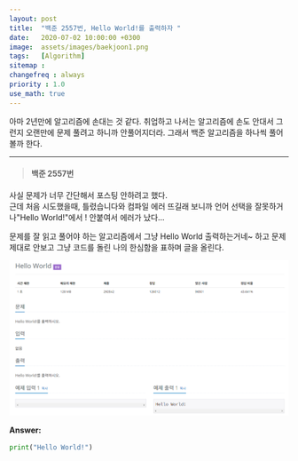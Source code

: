 ```yaml
---
layout: post
title:  "백준 2557번, Hello World!를 출력하자 "
date:   2020-07-02 10:00:00 +0300
image:  assets/images/baekjoon1.png
tags:   [Algorithm]
sitemap :
changefreq : always
priority : 1.0
use_math: true
---
```



아마 2년만에 알고리즘에 손대는 것 같다. 취업하고 나서는 알고리즘에 손도 안대서 그런지 오랜만에 문제 풀려고 하니까 안풀어지더라. 그래서  백준 알고리즘을 하나씩 풀어볼까 한다.



----------

> #### 백준 2557번

사실 문제가 너무 간단해서 포스팅 안하려고 했다.  
근데 처음 시도했을때, 틀렸습니다와 컴파일 에러 뜨길래 보니까 언어 선택을 잘못하거나"Hello World!"에서 ! 안붙여서 에러가 났다...


문제를 잘 읽고 풀어야 하는 알고리즘에서 그냥 Hello World 출력하는거네~ 하고 문제 제대로 안보고 그냥 코드를 돌린 나의 한심함을 표하며 글을 올린다. 


<center><img src="../assets/images/baekjoon1.png" ></center>


**Answer:**

```python 
print("Hello World!")
```

